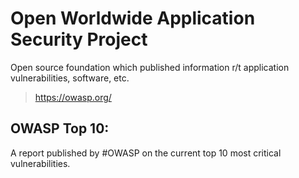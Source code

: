 
# Open Worldwide Application Security Project
Open source foundation which published information r/t application vulnerabilities, software, etc.

> https://owasp.org/
## OWASP Top 10:
A report published by #OWASP on the current top 10 most critical vulnerabilities.
